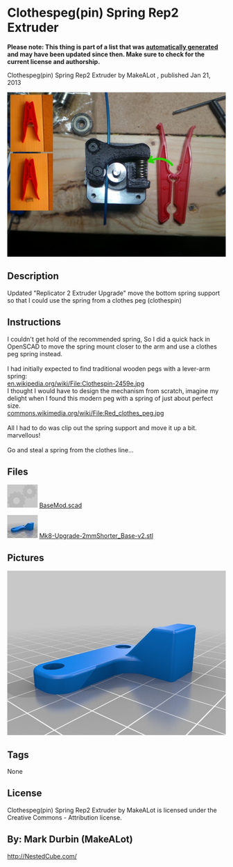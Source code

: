 Clothespeg(pin) Spring Rep2 Extruder
===============
**Please note: This thing is part of a list that was [automatically generated](https://github.com/carlosgs/export-things) and may have been updated since then. Make sure to check for the current license and authorship.**  

Clothespeg(pin) Spring Rep2 Extruder  by MakeALot , published Jan 21, 2013

![Image](img/extruder_014_display_large.jpg)

Description
--------
Updated "Replicator 2 Extruder Upgrade" move the bottom spring support so that I could use the spring from a clothes peg (clothespin)

Instructions
--------
I couldn't get hold of the recommended spring, So I did a quick hack in OpenSCAD to move the spring mount closer to the arm and use a clothes peg spring instead.<br />
<br />
I had initially expected to find traditional wooden pegs with a lever-arm spring:<br />
<a href="http://en.wikipedia.org/wiki/File:Clothespin-2459e.jpg" target="_blank" rel="nofollow">en.wikipedia.org/wiki/File:Clothespin-2459e.jpg</a><br />
I thought I would have to design the mechanism from scratch, imagine my delight when I found this modern peg with a spring of just about perfect size.  <br />
<a href="http://commons.wikimedia.org/wiki/File:Red_clothes_peg.jpg" target="_blank" rel="nofollow">commons.wikimedia.org/wiki/File:Red_clothes_peg.jpg</a><br />
<br />
All I had to do was clip out the spring support and move it up a bit. marvellous!<br />
<br />
Go and steal a spring from the clothes line...

Files
--------
[![Image](img/Gears_preview_tinycard.jpg)](BaseMod.scad)
 [ BaseMod.scad](BaseMod.scad)  

[![Image](img/Mk8-Upgrade-2mmShorter_Base-v2_preview_tinycard.jpg)](Mk8-Upgrade-2mmShorter_Base-v2.stl)
 [ Mk8-Upgrade-2mmShorter_Base-v2.stl](Mk8-Upgrade-2mmShorter_Base-v2.stl)  



Pictures
--------
![Image](img/Mk8-Upgrade-2mmShorter_Base-v2_display_large.jpg)


Tags
--------
None  

  

License
--------
Clothespeg(pin) Spring Rep2 Extruder by MakeALot is licensed under the Creative Commons - Attribution license.  



By: Mark Durbin (MakeALot)
--------
<http://NestedCube.com/>